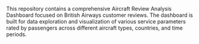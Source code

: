 
This repository contains a comprehensive Aircraft Review Analysis Dashboard focused on British Airways customer reviews. The dashboard is built for data exploration and visualization of various service parameters rated by passengers across different aircraft types, countries, and time periods.



